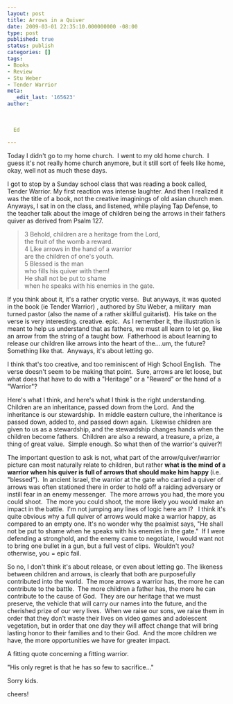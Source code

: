 ```yaml
---
layout: post
title: Arrows in a Quiver
date: 2009-03-01 22:35:10.000000000 -08:00
type: post
published: true
status: publish
categories: []
tags:
- Books
- Review
- Stu Weber
- Tender Warrior
meta:
  _edit_last: '165623'
author:
  
  
  
  Ed
  
---
```

<p>Today I didn't go to my home church.  I went to my old home church.  I guess it's not really home church anymore, but it still sort of feels like home, okay, well not as much these days.</p>
<p>I got to stop by a Sunday school class that was reading a book called, Tender Warrior. My first reaction was intense laughter. And then I realized it was the title of a book, not the creative imaginings of old asian church men.  Anyways, I sat in on the class, and listened, while playing Tap Defense, to the teacher talk about the image of children being the arrows in their fathers quiver as derived from Psalm 127.</p>
<blockquote>
<p class="line-group"><span class="verse-num">3 </span>Behold, children are a heritage from the <span class="small-caps">Lord</span>,<br />
the fruit of the womb a reward.<br />
<span class="verse-num">4 </span>Like arrows in the hand of a warrior<br />
are the children<span class="footnote"> </span>of one's youth.<br />
<span class="verse-num">5 </span>Blessed is the man<br />
who fills his quiver with them!<br />
He shall not be put to shame<br />
when he speaks with his enemies in the gate.</p>
</blockquote>
<p class="line-group"><span class="footnote">If you think about it, it's a rather cryptic verse.  But anyways, it was quoted in the book (ie Tender Warrior) , authored by Stu Weber, a military  man turned pastor (also the name of a rather skillful guitarist).  His take on the verse is very interesting. creative. epic.  As I remember it, the illustration is meant to help us understand that as fathers, we must all learn to let go, like an arrow from the string of a taught bow.  Fatherhood is about learning to release our children like arrows into the heart of the....um, the future?  Something like that.  Anyways, it's about letting go.</span></p>
<p class="line-group"><span class="footnote">I think that's too creative, and too reminiscent of High School English.  The verse doesn't seem to be making that point.  Sure, arrows are let loose, but what does that have to do with a "Heritage" or a "Reward" or the hand of a "Warrior"? </span></p>
<p class="line-group"><span class="footnote">Here's what I think, and here's what I think is the right understanding.  Children are an inheritance, passed down from the Lord.  And the inheritance is our stewardship.  In middle eastern culture, the inheritance is passed down, added to, and passed down again.  Likewise children are given to us as a stewardship, and the stewardship changes hands when the children become fathers.  Children are also a reward, a treasure, a prize, a thing of great value.  Simple enough. So what then of the warrior's quiver?! </span></p>
<p class="line-group"><span class="footnote">The important question to ask is not, what part of the arrow/quiver/warrior picture can most naturally relate to children, but rather <strong>what is the mind of a warrior when his quiver is full of arrows that should make him happy </strong>(i.e. "blessed").  In ancient Israel, the warrior at the gate who carried a quiver of arrows was often stationed there in order to hold off a raiding adversary or instill fear in an enemy messenger.  The more arrows you had, the more you could shoot.  The more you could shoot, the more likely you would make an impact in the battle.  I'm not jumping any lines of logic here am I?   I think it's quite obvious why a full quiver of arrows would make a warrior happy, as compared to an empty one. It's no wonder why the psalmist says, "</span>He shall not be put to shame when he speaks with his enemies in the gate."  If I were defending a stronghold, and the enemy came to negotiate, I would want not to bring one bullet in a gun, but a full vest of clips.  Wouldn't you? otherwise, you = epic fail.</p>
<p class="line-group"><span class="footnote">So no, I don't think it's about release, or even about letting go. The likeness between children and arrows, is clearly that both are purposefully contributed into the world.  The more arrows a warrior has, the more he can contribute to the battle.  The more children a father has, the more he can contribute to the cause of God.  They are our heritage that we must preserve, the vehicle that will carry our names into the future, and the cherished prize of our very lives.  When we raise our sons, we raise them in order that they don't waste their lives on video games and adolescent vegetation, but in order that one day they will affect change that will bring lasting honor to their families and to their God.  And the more children we have, the more opportunities we have for greater impact.</span></p>
<p class="line-group"><span class="footnote">A fitting quote concerning a fitting warrior.<br />
</span></p>
<p class="line-group"><span class="footnote">"His only regret is that he has so few to sacrifice..."</span></p>
<p class="line-group">
<p class="line-group"><span class="footnote">Sorry kids.</span></p>
<p class="line-group"><span class="footnote">cheers!<br />
</span></p></p>
